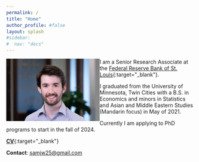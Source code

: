 ```yaml
---
permalink: /
title: "Home"
author_profile: #false
layout: splash
#sidebar:
#  nav: "docs"
---
```


<img style="float: left;" src="/assets/sjw.jpg" width="250">

I am a Senior Research Associate at the [Federal Reserve Bank of St. Louis](https://research.stlouisfed.org/){:target="_blank"}.

I graduated from the University of Minnesota, Twin Cities with a B.S. in Economics and minors in Statistics and Asian and Middle Eastern Studies (Mandarin focus) in May of 2021. 

Currently I am applying to PhD programs to start in the fall of 2024.


[**CV**](http://www.samueljordanwood.com/papers/sjw_cv.pdf){:target="_blank"}

**Contact**:
<samjw25@gmail.com>

